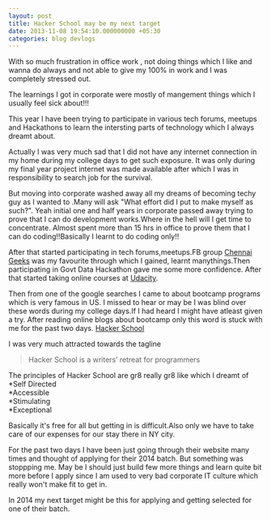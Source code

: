 ```yaml
---
layout: post
title: Hacker School may be my next target
date: 2013-11-08 19:54:10.000000000 +05:30
categories: blog devlogs
---
```

With so much frustration in office work , not doing things which I like and wanna do always and not able to give my 100% in work and I was completely stressed out.

The learnings I got in corporate were mostly of mangement things which I usually feel sick about!!!

This year I have been trying to participate in various tech forums, meetups and Hackathons to learn the intersting parts of technology which I always dreamt about.

Actually I was very much sad that I did not have any internet connection in my home during my college days to get such exposure. It was only during my final year project internet was made available after which I was in responsibility to search job for the survival.

But moving into corporate washed away all my dreams of becoming techy guy as I wanted to .Many will ask "What effort did I put to make myself as such?". Yeah initial one and half years in corporate passed away trying to prove that I can do development works.Where in the hell will I get time to concentrate. Almost spent more than 15 hrs in office to prove them that I can do coding!!Basically I learnt to do coding only!!

After that started participating in tech forums,meetups.FB group [Chennai Geeks](http://chennaigeeks.in/home) was my favourite through which I gained, learnt manythings.Then participating in Govt Data Hackathon gave me some more confidence. After that started taking online courses at [Udacity](https://www.udacity.com/).

Then from one of the google searches I came to about bootcamp programs which is very famous in US. I missed to hear or may be I was blind over these words during my college days.If I had heard I might have atleast given a try. After reading online blogs about bootcamp only this word is stuck with me for the past two days.
[Hacker School](https://www.hackerschool.com/)

I was very much attracted towards the tagline 
>Hacker School is a writers’ retreat for programmers

The principles of Hacker School are gr8 really gr8 like which I dreamt of
*Self Directed<br>
*Accessible<br>
*Stimulating<br>
*Exceptional<br>

Basically it's free for all but getting in is difficult.Also only we have to take care of our expenses for our stay there in NY city.

For the past two days I have been just going through their website many times and thought of applying for their 2014 batch. But something was stoppping me. May be I should just build few more things and learn quite bit more before I apply since I am used to very bad corporate IT culture which really won't make fit to get in.

In 2014 my next target might be this for applying and getting selected for one of their batch.



